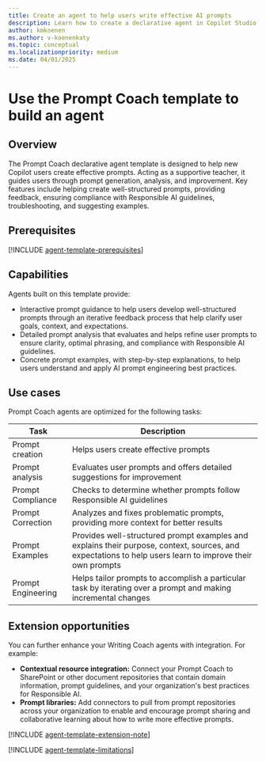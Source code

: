 ```yaml
---
title: Create an agent to help users write effective AI prompts 
description: Learn how to create a declarative agent in Copilot Studio agent builder from the Prompt Coach template.
author: kmkoenen
ms.author: v-koenenkaty
ms.topic: conceptual
ms.localizationpriority: medium
ms.date: 04/01/2025
---
```


# Use the Prompt Coach template to build an agent

## Overview

The Prompt Coach declarative agent template is designed to help new Copilot users create effective prompts. Acting as a supportive teacher, it guides users through prompt generation, analysis, and improvement. Key features include helping create well-structured prompts, providing feedback, ensuring compliance with Responsible AI guidelines, troubleshooting, and suggesting examples.

## Prerequisites

[!INCLUDE [agent-template-prerequisites](includes/agent-template-prerequisites.md)]

## Capabilities

Agents built on this template provide:

- Interactive prompt guidance to help users develop well-structured prompts through an iterative feedback process that help clarify user goals, context, and expectations.
- Detailed prompt analysis that evaluates and helps refine user prompts to ensure clarity, optimal phrasing, and compliance with Responsible AI guidelines.
- Concrete prompt examples, with step-by-step explanations, to help users understand and apply AI prompt engineering best practices.

## Use cases

Prompt Coach agents are optimized for the following tasks:

| **Task** | **Description** |
| ----------   | ----------  |
| Prompt creation | Helps users create effective prompts  |
| Prompt analysis | Evaluates user prompts and offers detailed suggestions for improvement |
| Prompt Compliance | Checks to determine whether prompts follow Responsible AI guidelines |
| Prompt Correction | Analyzes and fixes problematic prompts, providing more context for better results |
| Prompt Examples | Provides well-structured prompt examples and explains their purpose, context, sources, and expectations to help users learn to improve their own prompts |
| Prompt Engineering | Helps tailor prompts to accomplish a particular task by iterating over a prompt and making incremental changes |

## Extension opportunities

You can further enhance your Writing Coach agents with integration. For example:

- **Contextual resource integration:** Connect your Prompt Coach to SharePoint or other document repositories that contain domain information, prompt guidelines, and your organization's best practices for Responsible AI.
- **Prompt libraries:** Add connectors to pull from  prompt repositories across your organization to enable and encourage prompt sharing and collaborative learning about how to write more effective prompts.

<!-- Note about IT involvement -->
[!INCLUDE [agent-template-extension-note](includes/agent-template-extension-note.md)]

<!-- Limitations -->

[!INCLUDE [agent-template-limitations](includes/agent-template-limitations.md)]